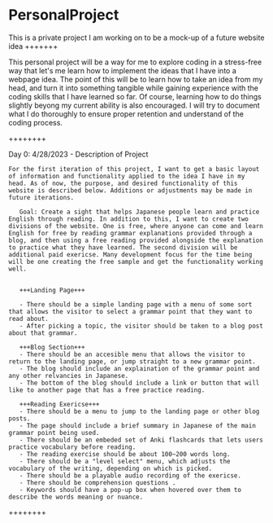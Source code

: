 # PersonalProject
This is a private project I am working on to be a mock-up of a future website idea
+++++++

This personal project will  be a way for me to explore coding in a stress-free way that let's me learn how to implement the ideas that I have into a webpage idea. The point of this will be to learn how to take an idea from my head, and turn it into something tangible while gaining experience with the coding skills that I have learned so far. Of course, learning how to do things slightly beyong my current ability is also encouraged. I will try to document what I do thoroughly to ensure proper retention and understand of the coding process.

++++++++

Day 0: 4/28/2023 - Description of Project

    For the first iteration of this project, I want to get a basic layout of information and functionality applied to the idea I have in my head. As of now, the purpose, and desired functionality of this website is described below. Additions or adjustments may be made in future iterations.

       Goal: Create a sight that helps Japanese people learn and practice English through reading. In addition to this, I want to create two divisions of the website. One is free, where anyone can come and learn English for free by reading grammar explanations provided through a blog, and then using a free reading provided alongside the explanation to practice what they have learned. The second division will be additional paid exericse. Many development focus for the time being will be one creating the free sample and get the functionality working well. 


       +++Landing Page+++

       - There should be a simple landing page with a menu of some sort that allows the visitor to select a grammar point that they want to read about. 
       - After picking a topic, the visitor should be taken to a blog post about that grammar. 
       
       +++Blog Section+++
       - There should be an accesible menu that allows the visitor to return to the landing page, or jump straight to a new grammar point.
       - The blog should include an explaination of the grammar point and any other relvancies in Japanese.
       - The bottom of the blog should include a link or button that will like to another page that has a free practice reading.

       +++Reading Exericse+++
       - There should be a menu to jump to the landing page or other blog posts. 
       - The page should include a brief summary in Japanese of the main grammar point being used. 
       - There should be an embeded set of Anki flashcards that lets users practice vocabulary before reading.
       - The reading exercise should be about 100~200 words long.
       - There should be a "level select" menu, which adjusts the vocabulary of the writing, depending on which is picked.
       - There should be a playable audio recording of the exericse.
       - There should be comprehension questions .
       - Keywords should have a pop-up box when hovered over them to describe the words meaning or nuance.


++++++++